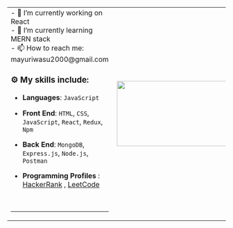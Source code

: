 <table>
  <tr vorder="none">
<td align="left">
 - 🔭 I’m currently working on React 
 <br>
 - 🌱 I’m currently learning MERN stack 
 <br>
 - 📫 How to reach me: mayuriwasu2000@gmail.com
<!--  - 🔗 My portfolio :  -->
<!-- - ⚡ Fun fact: I love playing Chess even though i am noob in chess -->


### :gear: My skills include:

- **Languages**: `JavaScript`

- **Front End**: `HTML`, `CSS`, `JavaScript`, `React`, `Redux`, `Npm`  

- **Back End**:  `MongoDB`, `Express.js`, `Node.js`, `Postman`

- **Programming Profiles** :  [HackerRank](https://www.hackerrank.com/mayuriwasu2000?hr_r=1) , [LeetCode](https://leetcode.com/mayuriwasu_23/) 

<br/>
  
---
 </td>
  <td><img align="right" height="150px" width="300px" src="https://cdn.dribbble.com/users/2238041/screenshots/4763918/working.gif"/></td>
  </tr>
  </table>